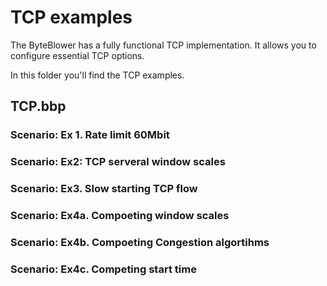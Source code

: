 # TCP examples 

The ByteBlower has a fully functional TCP implementation. It allows you to
configure essential TCP options.

In this folder you'll find the TCP examples.

## TCP.bbp

### Scenario: Ex 1. Rate limit 60Mbit

### Scenario: Ex2: TCP serveral window scales

### Scenario: Ex3. Slow starting TCP flow

### Scenario: Ex4a. Compoeting window scales

### Scenario: Ex4b. Compoeting Congestion algortihms

### Scenario: Ex4c. Competing start time

